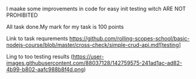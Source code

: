 I maake some improvements in code for easy init testing witch ARE NOT PROHIBITED

All task done.My mark for my task is 100 points



Link to task requrements https://github.com/rolling-scopes-school/basic-nodejs-course/blob/master/cross-check/simple-crud-api.md![testing]



Ling to too testing results
(https://user-images.githubusercontent.com/88037128/142759575-241ad1ac-ad82-4b99-b802-aafc988b8f4d.png)
